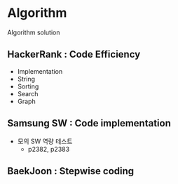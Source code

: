 # Algorithm
Algorithm solution

## HackerRank : Code Efficiency
  - Implementation
  - String
  - Sorting
  - Search
  - Graph
  
## Samsung SW : Code implementation
  - 모의 SW 역량 테스트
    - p2382, p2383

## BaekJoon : Stepwise coding
